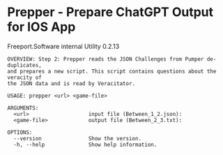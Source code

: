#  Prepper - Prepare ChatGPT Output for IOS App

Freeport.Software internal Utility 
0.2.13
```
OVERVIEW: Step 2: Prepper reads the JSON Challenges from Pumper de-duplicates,
and prepares a new script. This script contains questions about the veracity of
the JSON data and is read by Veracitator.

USAGE: prepper <url> <game-file>

ARGUMENTS:
  <url>                   input file (Between_1_2.json):
  <game-file>             output file (Between_2_3.txt):

OPTIONS:
  --version               Show the version.
  -h, --help              Show help information.
  ```
